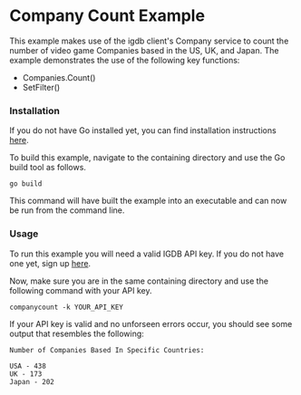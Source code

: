 # Company Count Example

This example makes use of the igdb client's Company service to count the number
of video game Companies based in the US, UK, and Japan. The example demonstrates 
the use of the following key functions:
* Companies.Count()
* SetFilter()

### Installation
If you do not have Go installed yet, you can find installation instructions 
[here](https://golang.org/doc/install).

To build this example, navigate to the containing directory and use the Go 
build tool as follows.

```
go build
```

This command will have built the example into an executable and can now be run
from the command line.

### Usage
To run this example you will need a valid IGDB API key. If you do not have one
yet, sign up [here](https://api.igdb.com/signup).

Now, make sure you are in the same containing directory and use the following
command with your API key.

```
companycount -k YOUR_API_KEY
```

If your API key is valid and no unforseen errors occur, you should see some
output that resembles the following:

```
Number of Companies Based In Specific Countries:

USA - 438
UK - 173
Japan - 202
```